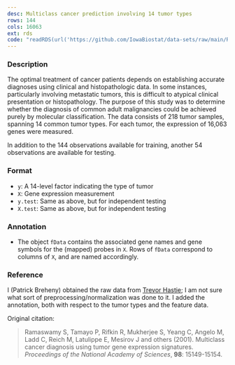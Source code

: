 ```yaml
---
desc: Multiclass cancer prediction involving 14 tumor types
rows: 144
cols: 16063
ext: rds
code: "readRDS(url('https://github.com/IowaBiostat/data-sets/raw/main/Ramaswamy2001/Ramaswamy2001.rds'))"
---
```


### Description

The optimal treatment of cancer patients depends on establishing accurate diagnoses using clinical and histopathologic data. In some instances, particularly involving metastatic tumors, this is difficult to atypical clinical presentation or histopathology. The purpose of this study was to determine whether the diagnosis of common adult malignancies could be achieved purely by molecular classification.  The data consists of 218 tumor samples, spanning 14 common tumor types.  For each tumor, the expression of 16,063 genes were measured.

In addition to the 144 observations available for training, another 54 observations are available for testing.

### Format

* `y`: A 14-level factor indicating the type of tumor
* `X`: Gene expression measurement
* `y.test`: Same as above, but for independent testing
* `X.test`: Same as above, but for independent testing

### Annotation

* The object `fData` contains the associated gene names and gene symbols for the (mapped) probes in `X`.  Rows of `fData` correspond to columns of `X`, and are named accordingly.

### Reference

I (Patrick Breheny) obtained the raw data from [Trevor Hastie](https://web.stanford.edu/~hastie/glmnet/glmnetData); I am not sure what sort of preprocessing/normalization was done to it.  I added the annotation, both with respect to the tumor types and the feature data.

Original citation:

> Ramaswamy S, Tamayo P, Rifkin R, Mukherjee S, Yeang C, Angelo M, Ladd C, Reich M, Latulippe E, Mesirov J and others (2001). Multiclass cancer diagnosis using tumor gene expression signatures. *Proceedings of the National Academy of Sciences*, **98**: 15149-15154.

